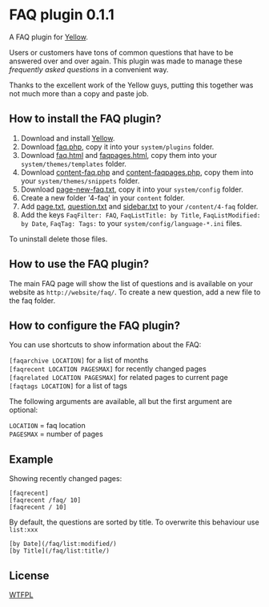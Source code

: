 FAQ plugin 0.1.1
================
A FAQ plugin for [Yellow](https://github.com/datenstrom/yellow/). 

Users or customers have tons of common questions that have to be answered over and over again. This plugin was made to manage these *frequently asked questions* in a convenient way.

Thanks to the excellent work of the Yellow guys, putting this together was not much more than a copy and paste job.

How to install the FAQ plugin?
------------------------------
1. Download and install [Yellow](https://github.com/datenstrom/yellow/).  
2. Download [faq.php](faq.php?raw=true), copy it into your `system/plugins` folder.  
3. Download [faq.html](faq.html?raw=true) and [faqpages.html](faqpages.html?raw=true), copy them into your `system/themes/templates` folder.  
4. Download [content-faq.php](content-faq.php?raw=true) and [content-faqpages.php](content-faqpages.php?raw=true), copy them into your `system/themes/snippets` folder.  
5. Download [page-new-faq.txt](page-new-faq.txt?raw=true), copy it into your `system/config` folder.
6. Create a new folder '4-faq' in your `content` folder.
7. Add [page.txt](page.txt?raw=true), [question.txt](question.txt?raw=true) and [sidebar.txt](sidebar.txt?raw=true) to your `/content/4-faq` folder.
8. Add the keys `FaqFilter: FAQ`, `FaqListTitle: by Title`, `FaqListModified: by Date`, `FaqTag: Tags:` to your `system/config/language-*.ini` files.


To uninstall delete those files.

How to use the FAQ plugin?
--------------------------
The main FAQ page will show the list of questions and is available on your website as `http://website/faq/`. To create a new question, add a new file to the faq folder.

How to configure the FAQ plugin?
--------------------------------
You can use shortcuts to show information about the FAQ:

`[faqarchive LOCATION]` for a list of months  
`[faqrecent LOCATION PAGESMAX]` for recently changed pages  
`[faqrelated LOCATION PAGESMAX]` for related pages to current page  
`[faqtags LOCATION]` for a list of tags  

The following arguments are available, all but the first argument are optional:

`LOCATION` = faq location  
`PAGESMAX` = number of pages

Example
-------
Showing recently changed pages:

    [faqrecent]
    [faqrecent /faq/ 10]
    [faqrecent / 10]

By default, the questions are sorted by title. To overwrite this behaviour use `list:xxx`
    
    [by Date](/faq/list:modified/)
    [by Title](/faq/list:title/)

License
-------

[WTFPL](http://www.wtfpl.net)